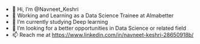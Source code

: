 - 👋 Hi, I’m @Navneet_Keshri
- 👀 Working and Learning as a Data Science Trainee at Almabetter
- 🌱 I’m currently studying Deep learning
- 💞️ I’m looking for a better opportunities in Data Science or related field
- 📫 Reach me at https://www.linkedin.com/in/navneet-keshri-28650918b/

<!---
Navneet2409/Navneet2409 is a ✨ special ✨ repository because its `README.md` (this file) appears on your GitHub profile.
You can click the Preview link to take a look at your changes.
--->
